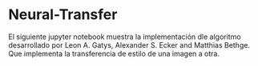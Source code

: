 # Neural-Transfer

El siguiente jupyter notebook muestra la implementación dle algoritmo desarrollado por Leon A. Gatys, Alexander S. Ecker and Matthias Bethge. Que implementa la transferencia de estilo de una imagen a otra. 
